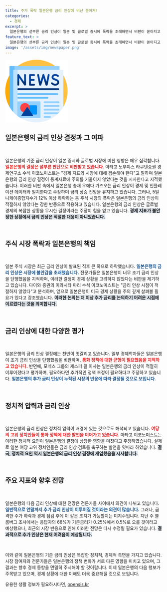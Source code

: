 ```yaml
---
title: 주가 폭락 일본은행 금리 인상에 비난 쏟아져!
categories:
  - 경제
excerpt: >
  일본은행의 섣부른 금리 인상이 일본 및 글로벌 증시에 폭락을 초래하면서 비판이 쏟아지고 있다. 전문가들은 경제 지표를 고려하지 않은 결정이라며 추가 인상은 어려워 보인다고 경고하고, 정치적 압력의 가능성도 제기되고 있다.
feature_text: >
  일본은행의 섣부른 금리 인상이 일본 및 글로벌 증시에 폭락을 초래하면서 비판이 쏟아지고 있다. 전문가들은 경제 지표를 고려하지 않은 결정이라며 추가 인상은 어려워 보인다고 경고하고, 정치적 압력의 가능성도 제기되고 있다.
image: '/assets/img/newspaper.png'
---
```


<p><img src="/assets/img/newspaper.png" alt="kimp 속보" /></p>

<h2 data-ke-size="size26">일본은행의 금리 인상 결정과 그 여파</h2>

<p data-ke-size="size16">&nbsp;</p>

<p>일본은행의 기준 금리 인상이 일본 증시와 글로벌 시장에 미친 영향은 매우 심각합니다. <b><span style="color: #ee2323;">일본은행의 결정은 섣부른 판단으로 비판받고 있습니다.</span></b> 아타고 노부야스 라쿠텐증권 경제연구소 수석 이코노미스트는 "경제 지표와 시장에 대해 겸손해야 한다"고 말하며 일본은행의 금리 인상 결정이 통계자료에 주의를 기울이지 않았다는 것을 시사한다고 지적했습니다. 이러한 비판 속에서 일본은행 총재 우에다 가즈오는 금리 인상이 경제 및 인플레이션 데이터와 일치한다고 주장하며 금리 상승 전망을 유지하고 있습니다. 그러나, 5일 니케이종합지수가 12% 이상 하락하는 등 주식 시장의 폭락은 일본은행의 금리 인상이 적절하지 않았다는 강한 반증으로 작용하고 있습니다. 일본은행의 금리 인상은 글로벌 경제의 복잡한 상황을 무시한 결정이라는 주장이 힘을 얻고 있습니다. <b><span style="background-color: #21538527;">경제 지표가 불안정한 상황에서 금리 인상은 적절한 대응이 아니었습니다.</span></b></p>

<p data-ke-size="size16">&nbsp;</p>

<h2 data-ke-size="size26">주식 시장 폭락과 일본은행의 책임</h2>

<p data-ke-size="size16">&nbsp;</p>

<p>일본 주식 시장은 최근 금리 인상이 발표된 직후 큰 폭으로 하락했습니다. <b><span style="color: #1a5490;">일본은행의 금리 인상은 시장에 불안감을 초래했습니다.</span></b> 전문가들은 일본은행이 너무 조기 금리 인상을 단행했음을 지적하며, 이러한 결정이 경제 상황을 고려하지 않았다는 비판을 제기하고 있습니다. 다이와 증권의 이와시타 마리 수석 이코노미스트는 "금리 인상 시점이 적절하지 않았다"고 분석하며, 앞으로 일본은행이 미국 경제 상황을 주의 깊게 살펴볼 필요가 있다고 강조했습니다. <b><span style="background-color: #21538527;">이러한 논의는 더 이상 추가 금리를 논의하기 어려운 시점에 이르렀다는 것을 의미합니다.</span></b> </p>

<p data-ke-size="size16">&nbsp;</p>

<h2 data-ke-size="size26">금리 인상에 대한 다양한 평가</h2>

<p data-ke-size="size16">&nbsp;</p>

<p>일본은행의 금리 인상 결정에는 찬반이 엇갈리고 있습니다. 일부 경제학자들은 일본은행이 조기 금리 인상을 단행했음을 비판하며, <b><span style="color: #ee2323;">통화 정책에 대한 균형이 필요했음을 지적하고 있습니다.</span></b> 반면에, 모넥스 그룹의 제스퍼 콜 이사는 일본은행의 금리 인상이 적절히 이루어졌다고 평가하며, 필요하다면 추가적인 정책 조정이 필요하다고 주장하고 있습니다. <b><span style="color: #1a5490;">일본은행의 추가 금리 인상이 누적된 시장의 반응에 따라 결정될 것으로 보입니다.</span></b> </p>

<p data-ke-size="size16">&nbsp;</p>

<h2 data-ke-size="size26">정치적 압력과 금리 인상</h2>

<p data-ke-size="size16">&nbsp;</p>

<p>일본은행의 금리 인상은 정치적 압력이 배경에 있는 것으로도 해석되고 있습니다. <b><span style="color: #ee2323;">여당의 고위 정치인들이 통화 정책에 대한 발언을 이어가고 있습니다.</span></b> 아타고 이코노미스트는 이러한 정치적 요인이 일본은행의 결정에 상당한 영향을 미쳤다고 주장하였습니다. 실제로 일본 여당 고위 정치인들은 금리 인상 검토를 촉구하는 발언을 잇따라 하였습니다. <b><span style="background-color: #21538527;">결국, 정치적 요인 역시 일본은행의 금리 인상 결정에 개입했음을 시사합니다.</span></b> </p>

<p data-ke-size="size16">&nbsp;</p>

<h2 data-ke-size="size26">주요 지표와 향후 전망</h2>

<p data-ke-size="size16">&nbsp;</p>

<p>일본은행의 다음 금리 인상에 대한 전망은 전문가들 사이에서 의견이 나뉘고 있습니다. <b><span style="color: #1a5490;">일반적으로 연말까지 추가 금리 인상이 이루어질 것이라는 의견이 많습니다.</span></b> 그러나, 급격한 주가 하락과 경제 점검 후에 이 같은 조치가 가능할지는 미지수입니다. 지난 주 블룸버그 조사에서는 응답자의 68%가 기준금리가 0.25%에서 0.5%로 오를 것이라고 예상했으나, 최근의 시장 반응으로 인해 이러한 전망은 다시 수정될 필요가 있습니다. <b><span style="background-color: #21538527;">결과적으로 추가 인상은 현재 어려움이 예상됩니다.</span></b> </p>

<p data-ke-size="size16">&nbsp;</p> 

<p>이와 같이 일본은행의 기준 금리 인상은 복잡한 정치적, 경제적 측면을 가지고 있습니다. 시장 참여자와 전문가들은 일본은행의 정책 변화가 서로 다른 영향을 미치고 있으며, 그 결과는 향후 경제 동향을 면밀히 주시해야 할 것이랍니다. 이제 일본은행의 다음 행보가 주목받고 있으며, 경제 상황에 대한 이해도 더욱 중요해질 것으로 보입니다.</p>
유용한 생활 정보가 필요하시다면, <a href="https://opensis.kr" rel="dofollow">opensis.kr</a>


